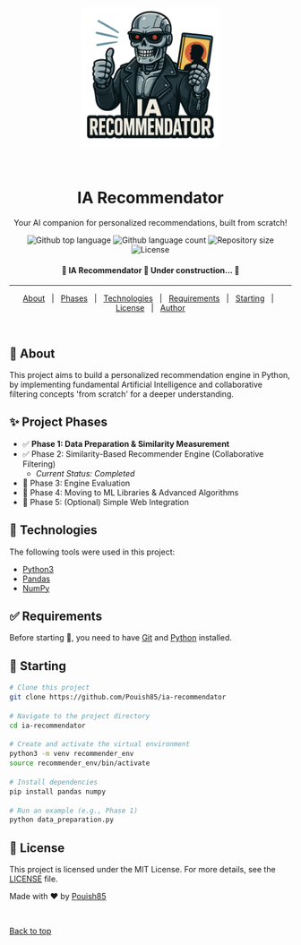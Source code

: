<div align="center" id="top"> 
  <img src="./asset/img/logo.png" alt="IA Recommendator" style="width: 250px" />

  &#xa0;
</div>

<h1 align="center">IA Recommendator</h1>
<p align="center">Your AI companion for personalized recommendations, built from scratch!</p>

<p align="center">
  <img alt="Github top language" src="https://img.shields.io/github/languages/top/Pouish85/ia-recommendator?color=56BEB8">

  <img alt="Github language count" src="https://img.shields.io/github/languages/count/Pouish85/ia-recommendator?color=56BEB8">

  <img alt="Repository size" src="https://img.shields.io/github/repo-size/Pouish85/ia-recommendator?color=56BEB8">

  <img alt="License" src="https://img.shields.io/github/license/Pouish85/ia-recommendator?color=56BEB8">

  <!-- <img alt="Github issues" src="https://img.shields.io/github/issues/Pouish85/ia-recommendator?color=56BEB8" /> -->

  <!-- <img alt="Github forks" src="https://img.shields.io/github/forks/Pouish85/ia-recommendator?color=56BEB8" /> -->

  <!-- <img alt="Github stars" src="https://img.shields.io/github/stars/Pouish85/ia-recommendator?color=56BEB8" /> -->
</p>

<!-- Status -->

<h4 align="center"> 
	🚧  IA Recommendator 🚀 Under construction...  🚧
</h4> 

<hr>

<p align="center">
  <a href="#dart-about">About</a> &#xa0; | &#xa0; 
  <a href="#sparkles-features">Phases</a> &#xa0; | &#xa0;
  <a href="#rocket-technologies">Technologies</a> &#xa0; | &#xa0;
  <a href="#white_check_mark-requirements">Requirements</a> &#xa0; | &#xa0;
  <a href="#checkered_flag-starting">Starting</a> &#xa0; | &#xa0;
  <a href="#memo-license">License</a> &#xa0; | &#xa0;
  <a href="https://github.com/Pouish85" target="_blank">Author</a>
</p>

<br>

## :dart: About ##

This project aims to build a personalized recommendation engine in Python, by implementing fundamental Artificial Intelligence and collaborative filtering concepts 'from scratch' for a deeper understanding.

## :sparkles: Project Phases ##

* :white_check_mark: **Phase 1: Data Preparation & Similarity Measurement**
* :white_check_mark: Phase 2: Similarity-Based Recommender Engine (Collaborative Filtering)
    * _Current Status: Completed_
* :black_square_button: Phase 3: Engine Evaluation
* :black_square_button: Phase 4: Moving to ML Libraries & Advanced Algorithms
* :black_square_button: Phase 5: (Optional) Simple Web Integration

## :rocket: Technologies ##

The following tools were used in this project:

- [Python3](https://www.python.org/)
- [Pandas](https://pandas.pydata.org/)
- [NumPy](https://numpy.org/)

## :white_check_mark: Requirements ##

Before starting :checkered_flag:, you need to have [Git](https://git-scm.com) and [Python](https://www.python.org/) installed.

## :checkered_flag: Starting ##

```bash
# Clone this project
git clone https://github.com/Pouish85/ia-recommendator

# Navigate to the project directory
cd ia-recommendator

# Create and activate the virtual environment
python3 -m venv recommender_env
source recommender_env/bin/activate

# Install dependencies
pip install pandas numpy

# Run an example (e.g., Phase 1)
python data_preparation.py
```

## :memo: License ##

This project is licensed under the MIT License. For more details, see the [LICENSE](LICENSE.md) file.


Made with :heart: by <a href="https://github.com/Pouish85" target="_blank">Pouish85</a>

&#xa0;

<a href="#top">Back to top</a>
